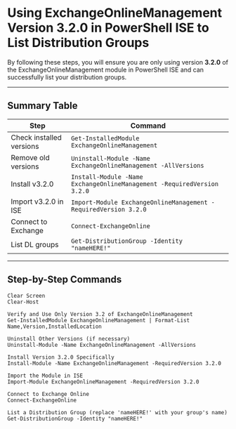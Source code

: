 # Using ExchangeOnlineManagement Version 3.2.0 in PowerShell ISE to List Distribution Groups

By following these steps, you will ensure you are only using version **3.2.0** of the ExchangeOnlineManagement module in PowerShell ISE and can successfully list your distribution groups.

---

## Summary Table

| Step                      | Command                                                                 |
|---------------------------|-------------------------------------------------------------------------|
| Check installed versions  | `Get-InstalledModule ExchangeOnlineManagement`                          |
| Remove old versions       | `Uninstall-Module -Name ExchangeOnlineManagement -AllVersions`          |
| Install v3.2.0            | `Install-Module -Name ExchangeOnlineManagement -RequiredVersion 3.2.0`  |
| Import v3.2.0 in ISE      | `Import-Module ExchangeOnlineManagement -RequiredVersion 3.2.0`         |
| Connect to Exchange       | `Connect-ExchangeOnline`                                                |
| List DL groups            | `Get-DistributionGroup -Identity "nameHERE!"`                           |

---

## Step-by-Step Commands
````
Clear Screen
Clear-Host

Verify and Use Only Version 3.2 of ExchangeOnlineManagement
Get-InstalledModule ExchangeOnlineManagement | Format-List Name,Version,InstalledLocation

Uninstall Other Versions (if necessary)
Uninstall-Module -Name ExchangeOnlineManagement -AllVersions

Install Version 3.2.0 Specifically
Install-Module -Name ExchangeOnlineManagement -RequiredVersion 3.2.0

Import the Module in ISE
Import-Module ExchangeOnlineManagement -RequiredVersion 3.2.0

Connect to Exchange Online
Connect-ExchangeOnline

List a Distribution Group (replace 'nameHERE!' with your group's name)
Get-DistributionGroup -Identity "nameHERE!"
````
